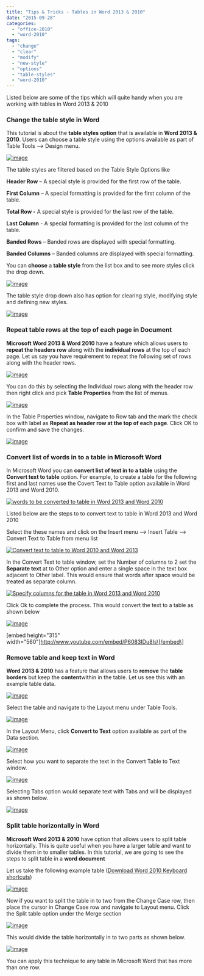 ```yaml
---
title: "Tips & Tricks - Tables in Word 2013 & 2010"
date: "2015-09-28"
categories: 
  - "office-2010"
  - "word-2010"
tags: 
  - "change"
  - "clear"
  - "modify"
  - "new-style"
  - "options"
  - "table-styles"
  - "word-2010"
---
```


Listed below are some of the tips which will quite handy when you are working with tables in Word 2013 & 2010

### Change the table style in Word

This tutorial is about the **table styles option** that is available in **Word 2013 & 2010**. Users can choose a table style using the options available as part of Table Tools –> Design menu.

[![image](images/3_image_thumb10.png "image")](http://blogmines.com/blog/wp-content/uploads/2011/09/image10.png)

The table styles are filtered based on the Table Style Options like

**Header Row** – A special style is provided for the first row of the table.

**First Column** – A special formatting is provided for the first column of the table.

**Total Row -** A special style is provided for the last row of the table.

**Last Column** - A special formatting is provided for the last column of the table.

**Banded Rows** – Banded rows are displayed with special formatting.

**Banded Columns** – Banded columns are displayed with special formatting.

You can **choose** a **table style** from the list box and to see more styles click the drop down.

[![image](images/2_image_thumb11.png "image")](http://blogmines.com/blog/wp-content/uploads/2011/09/image11.png)

The table style drop down also has option for clearing style, modifying style and defining new styles.

[![image](images/2_image_thumb12.png "image")](http://blogmines.com/blog/wp-content/uploads/2011/09/image12.png)

### Repeat table rows at the top of each page in Document

**Microsoft Word 2013 & Word 2010** have a feature which allows users to **repeat the headers row** along with the **individual rows** at the top of each page. Let us say you have requirement to repeat the following set of rows along with the header rows.  

[![image](images/2_image_thumb77.png "image")](http://blogmines.com/blog/wp-content/uploads/2011/09/image78.png)

You can do this by selecting the Individual rows along with the header row then right click and pick **Table Properties** from the list of menus.  

[![image](images/1_image_thumb78.png "image")](http://blogmines.com/blog/wp-content/uploads/2011/09/image79.png)

In the Table Properties window, navigate to Row tab and the mark the check box with label as **Repeat as header row at the top of each page**. Click OK to confirm and save the changes.  

[![image](images/1_image_thumb79.png "image")](http://blogmines.com/blog/wp-content/uploads/2011/09/image80.png)

### Convert list of words in to a table in Microsoft Word

In Microsoft Word you can **convert list of text in to a table** using the **Convert text to table** option. For example, to create a table for the following first and last names use the Covert Text to Table option available in Word 2013 and Word 2010. 

[![words to be converted to table in Word 2013 and Word 2010](images/6_image_thumb.png "words to be converted to table in Word 2013 and Word 2010")](http://blogmines.com/blog/wp-content/uploads/2010/04/image.png)

Listed below are the steps to to convert text to table in Word 2013 and Word 2010

Select the these names and click on the Insert menu –> Insert Table –> Convert Text to Table from menu list  

[![Convert text to table to Word 2010 and Word 2013](images/4_image_thumb1.png "Convert text to table to Word 2010 and Word 2013")](http://blogmines.com/blog/wp-content/uploads/2010/04/image1.png)

In the Convert Text to table window, set the Number of columns to 2 set the **Separate text** at to Other option and enter a single space in the text box adjacent to Other label. This would ensure that words after space would be treated as separate column.  

[![Specify columns for the table in Word 2013 and Word 2010](images/1_image_thumb2.png "Specify columns for the table in Word 2013 and Word 2010")](http://blogmines.com/blog/wp-content/uploads/2010/04/image2.png)

Click Ok to complete the process. This would convert the text to a table as shown below  

[![image](images/2_image_thumb3.png "image")](http://blogmines.com/blog/wp-content/uploads/2010/04/image3.png)

\[embed height="315" width="560"\]http://www.youtube.com/embed/P6083IDu8Is\[/embed\]

### Remove table and keep text in Word

**Word 2013 & 2010** has a feature that allows users to **remove** the **table borders** but keep the **content**within in the table. Let us see this with an example table data.  

[![image](images/3_image_thumb5.png "image")](http://blogmines.com/blog/wp-content/uploads/2011/09/image5.png)

Select the table and navigate to the Layout menu under Table Tools.  

[![image](images/3_image_thumb6.png "image")](http://blogmines.com/blog/wp-content/uploads/2011/09/image6.png)

In the Layout Menu, click **Convert to Text** option available as part of the Data section.  

[![image](images/2_image_thumb7.png "image")](http://blogmines.com/blog/wp-content/uploads/2011/09/image7.png)

Select how you want to separate the text in the Convert Table to Text window.  

[![image](images/2_image_thumb8.png "image")](http://blogmines.com/blog/wp-content/uploads/2011/09/image8.png)

Selecting Tabs option would separate text with Tabs and will be displayed as shown below.  

[![image](images/image_thumb9.png "image")](http://blogmines.com/blog/wp-content/uploads/2011/09/image9.png)

### Split table horizontally in Word

**Microsoft Word 2013 & 2010** have option that allows users to split table horizontally. This is quite useful when you have a larger table and want to divide them in to smaller tables. In this tutorial, we are going to see the steps to split table in a **word document**

Let us take the following example table ([Download Word 2010 Keyboard shortcuts](http://blogmines.com/blog/2010/06/27/microsoft-word-2010-keyboard-shortcuts/))  

[![image](images/3_image_thumb37.png "image")](http://blogmines.com/blog/wp-content/uploads/2012/02/image37.png)

Now if you want to split the table in to two from the Change Case row, then place the cursor in Change Case row and navigate to Layout menu. Click the Split table option under the Merge section  

[![image](images/2_image_thumb38.png "image")](http://blogmines.com/blog/wp-content/uploads/2012/02/image38.png)

This would divide the table horizontally in to two parts as shown below.  

[![image](images/1_image_thumb39.png "image")](http://blogmines.com/blog/wp-content/uploads/2012/02/image39.png)

You can apply this technique to any table in Microsoft Word that has more than one row.

